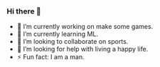 ### Hi there 👋

<!--
**kahakaha/kahakaha** is a ✨ _special_ ✨ repository because its `README.md` (this file) appears on your GitHub profile.

Here are some ideas to get you started:

- 🔭 I’m currently working on ...
- 🌱 I’m currently learning ...
- 👯 I’m looking to collaborate on ...
- 🤔 I’m looking for help with ...
- 💬 Ask me about ...
- 📫 How to reach me: ...
- 😄 Pronouns: ...
- ⚡ Fun fact: ...
-->

- 🔭 I’m currently working on make some games.
- 🌱 I’m currently learning ML.
- 👯 I’m looking to collaborate on sports.
- 🤔 I’m looking for help with living a happy life.
- ⚡ Fun fact: I am a man.
